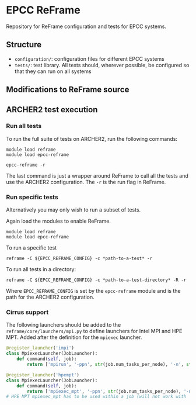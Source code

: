 # EPCC ReFrame

Repository for ReFrame configuration and tests for EPCC systems.

## Structure

  - `configuration/`: configuration files for different EPCC systems
  - `tests/`: test library. All tests should, wherever possible, be configured so that they can run on all systems
  
## Modifications to ReFrame source


## ARCHER2 test execution

### Run all tests

To run the full suite of tests on ARCHER2, run the following commands:

```
module load reframe
module load epcc-reframe

epcc-reframe -r
```

The last command is just a wrapper around ReFrame to call all the tests and use the ARCHER2 configuration. The `-r` is the run flag in ReFrame.

### Run specific tests

Alternatively you may only wish to run a subset of tests.

Again load the modules to enable ReFrame.

```
module load reframe
module load epcc-reframe
```

To run a specific test

```
reframe -C ${EPCC_REFRAME_CONFIG} -c *path-to-a-test* -r
```

To run all tests in a directory:

```
reframe -C ${EPCC_REFRAME_CONFIG} -c *path-to-a-test-directory* -R -r
```

Where `EPCC_REFRAME_CONFIG` is set by the `epcc-reframe` module and is the path for the ARCHER2 configuration.

### Cirrus support

The following launchers should be added to the `reframe/core/launchers/mpi.py` to define launchers for Intel MPI and HPE MPT. Added after the definition for the `mpiexec` launcher.

```python
@register_launcher('impi')
class MpiexecLauncher(JobLauncher):
    def command(self, job):
        return ['mpirun', '-ppn', str(job.num_tasks_per_node), '-n', str(job.num_tasks)]

@register_launcher('hpempt')
class MpiexecLauncher(JobLauncher):
    def command(self, job):
        return ['mpiexec_mpt', '-ppn', str(job.num_tasks_per_node), '-n', str(job.num_tasks)]
# HPE MPT mpiexec_mpt has to be used within a job (will not work with 'local' scheduler)
```
